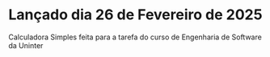 # Lançado dia 26 de Fevereiro de 2025

Calculadora Simples feita para a tarefa do curso de Engenharia de Software da Uninter
